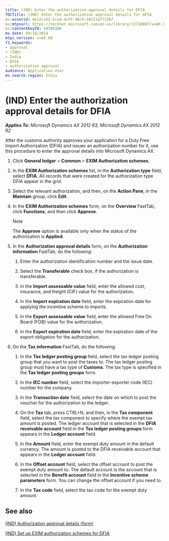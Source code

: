 ```yaml
---
title: (IND) Enter the authorization approval details for DFIA
TOCTitle: (IND) Enter the authorization approval details for DFIA
ms:assetid: de12cc62-5cad-4cdf-98c9-26121af7136f
ms:mtpsurl: https://technet.microsoft.com/en-us/library/JJ710887(v=AX.60)
ms:contentKeyID: 49386300
ms.date: 04/18/2014
mtps_version: v=AX.60
f1_keywords:
- approval
- (IND)
- India
- DFIA
- authorization approval
audience: Application User
ms.search.region: India
---
```


# (IND) Enter the authorization approval details for DFIA 


_**Applies To:** Microsoft Dynamics AX 2012 R3, Microsoft Dynamics AX 2012 R2_

After the customs authority approves your application for a Duty Free Import Authorization (DFIA) and issues an authorization number for it, use this procedure to enter the approval details into Microsoft Dynamics AX.

1.  Click **General ledger** \> **Common** \> **EXIM Authorization schemes**.

2.  In the **EXIM Authorization schemes** list, in the **Authorization type** field, select **DFIA**. All records that were created for the authorization type DFIA appear in the grid.

3.  Select the relevant authorization, and then, on the **Action Pane**, in the **Maintain** group, click **Edit**.

4.  In the **EXIM Authorization schemes** form, on the **Overview** FastTab, click **Functions**, and then click **Approve**.
    

    > [!NOTE]
    > <P>The <STRONG>Approve</STRONG> option is available only when the status of the authorization is <STRONG>Applied</STRONG>.</P>



5.  In the **Authorization approval details** form, on the **Authorization information** FastTab, do the following:
    
    1.  Enter the authorization identification number and the issue date.
    
    2.  Select the **Transferable** check box, if the authorization is transferable.
    
    3.  In the **Import assessable value** field, enter the allowed cost, insurance, and freight (CIF) value for the authorization.
    
    4.  In the **Import expiration date** field, enter the expiration date for applying the incentive scheme to imports.
    
    5.  In the **Export assessable value** field, enter the allowed Free On Board (FOB) value for the authorization.
    
    6.  In the **Export expiration date** field, enter the expiration date of the export obligation for the authorization.

6.  On the **Tax information** FastTab, do the following:
    
    1.  In the **Tax ledger posting group** field, select the tax ledger posting group that you want to post the taxes to. The tax ledger posting group must have a tax type of **Customs**. The tax type is specified in the **Tax ledger posting groups** form.
    
    2.  In the **IEC number** field, select the importer-exporter code (IEC) number for the company.
    
    3.  In the **Transaction date** field, select the date on which to post the voucher for the authorization to the ledger.
    
    4.  On the **Tax** tab, press CTRL+N, and then, in the **Tax component** field, select the tax component to specify where the exempt tax amount is posted. The ledger account that is selected in the **DFIA receivable account** field in the **Tax ledger posting groups** form appears in the **Ledger account** field.
    
    5.  In the **Amount** field, enter the exempt duty amount in the default currency. The amount is posted to the DFIA receivable account that appears in the **Ledger account** field.
    
    6.  In the **Offset account** field, select the offset account to post the exempt duty amount to. The default account is the account that is selected in the **Benefit account** field in the **Incentive scheme parameters** form. You can change the offset account if you need to.
    
    7.  In the **Tax code** field, select the tax code for the exempt duty amount.

## See also

[(IND) Authorization approval details (form)](https://technet.microsoft.com/en-us/library/jj677814\(v=ax.60\))

[(IND) Set up EXIM authorization schemes for DFIA](ind-set-up-exim-authorization-schemes-for-dfia.md)

  



